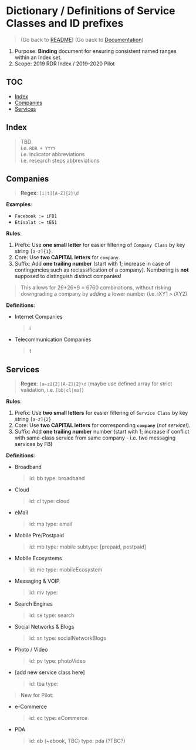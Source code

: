 # Dictionary / Definitions of Service Classes and ID prefixes

> (Go back to [README](../README.MD))
> (Go back to [Documentation](documentation.MD))

1. Purpose: **Binding** document for ensuring consistent named ranges within an Index set.
2. Scope: 2019 RDR Index / 2019-2020 Pilot

## TOC

+ [Index](#Index)
+ [Companies](#Companies)
+ [Services](#Services)

## Index

> TBD\
> i.e. `RDR + YYYY`\
> i.e. indicator abbreviations\
> i.e. research steps abbreviations

## Companies

> **Regex**: `[i|t][A-Z]{2}\d`

**Examples**:

+ `Facebook := iFB1`
+ `Etisalat := tES1`

**Rules**:

1. Prefix: Use **one small letter** for easier filtering of `Company Class` by key string `[a-z]{1}`.
2. Core: Use **two CAPITAL letters** for `company`.
3. Suffix: Add **one trailing number** (start with 1; increase in case of contingencies such as reclassification of a company). Numbering is **not** supposed to distinguish distinct companies!

> This allows for 26\*26\*9 = 6760 combinations, without risking downgrading a company by adding a lower number (i.e. iXY1 > iXY2)

**Definitions**:

+ Internet Companies
  > i

+ Telecommunication Companies
  > t

## Services

> **Regex**: `[a-z]{2}[A-Z]{2}\d` (maybe use defined array for strict validation, i.e. `[bb|cl|ma]`)

**Rules**:

1. Prefix: Use **two small letters** for easier filtering of `Service Class` by key string `[a-z]{2}`
2. Core: Use **two CAPITAL letters** for corresponding **`company`** (*not service!*).
3. Suffix: Add **one trailing number** number (start with 1; increase if conflict with same-class service from same company - i.e. two messaging services by FB)

**Definitions**:

+ Broadband
  > id: bb
  > type: broadband

+ Cloud
  > id: cl
  > type: cloud

+ eMail
  > id: ma
  > type: email

+ Mobile Pre/Postpaid
  > id: mb
  > type: mobile
  > subtype: [prepaid, postpaid]

+ Mobile Ecosystems
  > id: me
  > type: mobileEcosystem

+ Messaging & VOIP
  > id: mv
  > type: 

+ Search Engines
  > id: se
  > type: search

+ Social Networks & Blogs
  > id: sn
  > type: socialNetworkBlogs

+ Photo / Video
  > id: pv
  > type: photoVideo

+ [add new service class here]
  > id: tba
  > type: 

> New for Pilot:

+ e-Commerce
  > id: ec
  > type: eCommerce

+ PDA
  > id: eb (~ebook, TBC)
  > type: pda (?TBC?)
